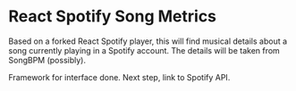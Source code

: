 # React Spotify Song Metrics

Based on a forked React Spotify player, this will find musical details about a song currently playing in a Spotify account. The details will be taken from SongBPM (possibly).

Framework for interface done. Next step, link to Spotify API.
